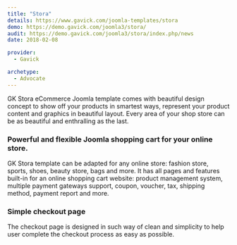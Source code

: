 ```yaml
---
title: "Stora"
details: https://www.gavick.com/joomla-templates/stora
demo: https://demo.gavick.com/joomla3/stora/
audit: https://demo.gavick.com/joomla3/stora/index.php/news
date: 2018-02-08

provider:
  - Gavick

archetype:
  - Advocate
---
```


GK Stora eCommerce Joomla template comes with beautiful design concept to show off your products in smartest ways, represent your product content and graphics in beautiful layout. Every area of your shop store can be as beautiful and enthralling as the last.

### Powerful and flexible Joomla shopping cart for your online store.

GK Stora template can be adapted for any online store: fashion store, sports, shoes, beauty store, bags and more. It has all pages and features built-in for an online shopping cart website: product management system, multiple payment gateways support, coupon, voucher, tax, shipping method, payment report and more.

### Simple checkout page

The checkout page is designed in such way of clean and simplicity to help user complete the checkout process as easy as possible.
